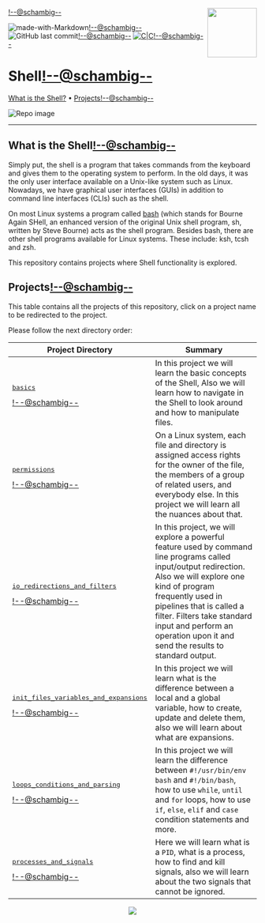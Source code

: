 <img align='right' src='https://user-images.githubusercontent.com/5713670/87202985-820dcb80-c2b6-11ea-9f56-7ec461c497c3.gif' width='100'><!--@schambig-->

![made-with-Markdown](https://img.shields.io/badge/Made%20with-Markdown-1f425f.svg)<!--@schambig-->
![GitHub last commit](https://img.shields.io/github/last-commit/schambig/holbertonschool-low_level_programming)<!--@schambig-->
[![C|C](https://img.shields.io/badge/Repo-365%20commits-orange.svg)](https://sourcerer.io/schambig)<!--@schambig-->

# Shell<!--@schambig-->

[What is the Shell?](#what-is-the-shell)</a> • [Projects](#projects)<!--@schambig-->

![Repo image](https://i.imgur.com/limb6u3.jpg)

---

## What is the Shell<!--@schambig-->

Simply put, the shell is a program that takes commands from the keyboard and gives them to the operating system to perform. In the old days, it was the only user interface available on a Unix-like system such as Linux. Nowadays, we have graphical user interfaces (GUIs) in addition to command line interfaces (CLIs) such as the shell.

On most Linux systems a program called [bash](http://linuxcommand.org/lc3_man_pages/bash1.html) (which stands for Bourne Again SHell, an enhanced version of the original Unix shell program, sh, written by Steve Bourne) acts as the shell program. Besides bash, there are other shell programs available for Linux systems. These include: ksh, tcsh and zsh.

This repository contains projects where Shell functionality is explored.

## Projects<!--@schambig-->

This table contains all the projects of this repository, click on a project name to be redirected to the project.

Please follow the next directory order:

| Project Directory | Summary |
| --- | --- |
| <pre>[basics](basics)</pre><!--@schambig--> | In this project we will learn the basic concepts of the Shell, Also we will learn how to navigate in the Shell to look around and how to manipulate files. |
| <pre>[permissions](permissions)</pre><!--@schambig--> | On a Linux system, each file and directory is assigned access rights for the owner of the file, the members of a group of related users, and everybody else. In this project we will learn all the nuances about that. |
| <pre>[io_redirections_and_filters](io_redirections_and_filters)</pre><!--@schambig--> | In this project, we will explore a powerful feature used by command line programs called input/output redirection. Also we will explore one kind of program frequently used in pipelines that is called a filter. Filters take standard input and perform an operation upon it and send the results to standard output.  |
| <pre>[init_files_variables_and_expansions](init_files_variables_and_expansions)</pre><!--@schambig--> | In this project we will learn what is the difference between a local and a global variable, how to create, update and delete them, also we will learn about what are expansions. |
| <pre>[loops_conditions_and_parsing](loops_conditions_and_parsing)</pre><!--@schambig--> | In this project we will learn the difference between `#!/usr/bin/env bash` and `#!/bin/bash`, how to use `while`, `until` and `for` loops, how to use `if`, `else`, `elif` and `case` condition statements and more. |
| <pre>[processes_and_signals](processes_and_signals)</pre><!--@schambig--> | Here we will learn what is a `PID`, what is a process, how to find and kill signals, also we will learn about the two signals that cannot be ignored. |

<p align="center">
  <img src="https://capsule-render.vercel.app/api?type=waving&color=gradient&height=60&section=footer"/>
</p>
